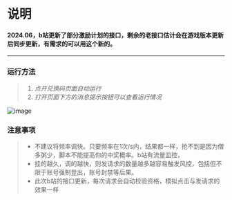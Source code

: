 # 说明
#### 2024.06，b站更新了部分激励计划的接口，剩余的老接口估计会在游戏版本更新后同步更新，有需求的可以用这个新的。
----
### 运行方法

>1. *点开兑换码页面自动运行*
>2. *打开页面下方的消息提示按钮可以查看运行情况*

![image](https://github.com/vruses/get-bili-redeem/assets/92210103/b9ca547a-8e3d-41c7-ab91-36ccf0ffefb0)

### 注意事项
>* 不建议将频率调快。只要频率在1次/s内，结果都一样，抢不到是因为僧多粥少，脚本不能提高你的中奖概率。b站有流量监控，
>* 挂的越久，调的越快，则发请求的数量越多越容易触发风控，包括但不限于账号强制登出，账号封禁等后果。
>* 此次b站的接口更新，每次请求会自动校验资格，模拟点击与发请求的效果一样




